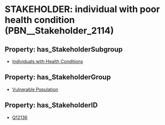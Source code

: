 # STAKEHOLDER: __individual with poor health condition__ (PBN__Stakeholder_2114)

## Property: has_StakeholderSubgroup

* [Individuals with Health Conditions](PBN__StakeholderSubgroup_76)

## Property: has_StakeholderGroup

* [Vulnerable Population](PBN__StakeholderGroup_6)

## Property: has_StakeholderID

* [Q12136](Q12136)

